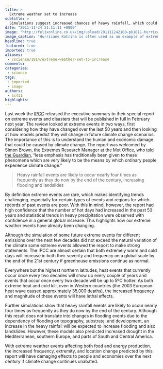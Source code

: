 ```yaml
---
title: >
  Extreme weather set to increase
subtitle: >
  Simulations suggest increased chances of heavy rainfall, which could lead to flooding
date: "2011-11-24 21:11:11 +0000"
image: "http://felixonline.co.uk/img/upload/201111242108-pk1811-hurricane_katrina_august_28_2005_nasa.jpg"
image_caption: "Hurricane Katrina is often used as an example of extreme weather "
headline: true
featured: true
imported: true
aliases:
 - /science/1814/extreme-weather-set-to-increase
comments:
categories:
 - science
tags:
 - imported
 - image
authors:
 - ls411
highlights:
---
```


Last week the [IPCC](http://www.ipcc.ch/) released the executive summary to their special report on extreme events and disasters that will be published in full in February next year. The review looked at extreme events in two ways, first considering how they have changed over the last 50 years and then looking at how models predict they will change in future climate change scenarios. The importance of this is to understand the human and economic damage that could be caused by climate change. The report was welcomed by Simon Brown, the Extremes Research Manager at the Met Office, who [told the Guardian](http://www.guardian.co.uk/environment/2011/nov/18/extreme-weather-climate-change-ipcc), “less emphasis has traditionally been given to these phenomena which are very likely to be the means by which ordinary people experience climate change.”

> Heavy rainfall events are likely to occur nearly four times as frequently as they do now by the end of the century, increasing flooding and landslides

By definition extreme events are rare, which makes identifying trends challenging, especially for certain types of events and regions for which records of past events are poor. With this in mind, however, the report had high confidence that the number of hot days had increased in the past 50 years and statistical trends in heavy precipitation were observed with confidence in a general global increase. This highlights how our extreme weather events have already been changing.

Although the simulation of some future extreme events for different emissions over the next few decades did not exceed the natural variation of the climate some extreme events allowed the report to make strong statements. The IPCC are almost certain that both extremely warm and cold days will increase in both their severity and frequency on a global scale by the end of the 21st century if greenhouse emissions continue as normal.

Everywhere but the highest northern latitudes, heat events that currently occur once every two decades will show up every couple of years and events that occur once every two decade will be up to 5ºC hotter. As both extreme heat and cold kill, even in Western countries (the 2003 European heat wave caused approximately 35,000 deaths), the increased frequency and magnitude of these events will have lethal effects.

Further simulations show that heavy rainfall events are likely to occur nearly four times as frequently as they do now by the end of the century. Although this result does not translate into changes in flooding events due to the dependency of flooding on topography, substrate, and development, an increase in the heavy rainfall will be expected to increase flooding and also landslides. However, these models also predicted increased drought in the Mediterranean, southern Europe, and parts of South and Central America.

With extreme weather events affecting both food and energy production, the increased frequency, extremity, and location change predicted by this report will have damaging effects to people and economies over the next century if climate change continues unabated.
